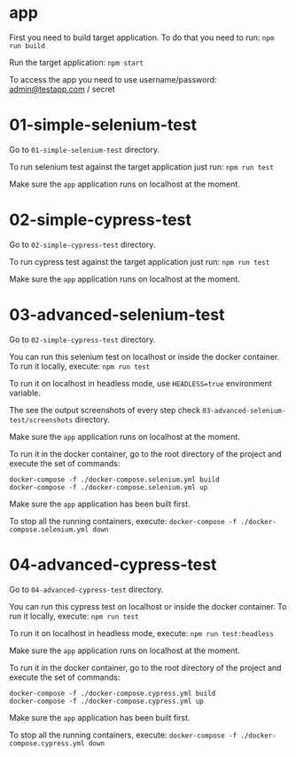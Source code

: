 # app

First you need to build target application. To do that you need to run:
`npm run build`

Run the target application:
`npm start`

To access the app you need to use username/password: admin@testapp.com / secret

# 01-simple-selenium-test

Go to `01-simple-selenium-test` directory.

To run selenium test against the target application just run:
`npm run test`

Make sure the `app` application runs on localhost at the moment.


# 02-simple-cypress-test

Go to `02-simple-cypress-test` directory.

To run cypress test against the target application just run:
`npm run test`

Make sure the `app` application runs on localhost at the moment.


# 03-advanced-selenium-test

Go to `02-simple-cypress-test` directory.

You can run this selenium test on localhost or inside the docker container. To run it locally, execute:
`npm run test`

To run it on localhost in headless mode, use `HEADLESS=true` environment variable.

The see the output screenshots of every step check `03-advanced-selenium-test/screenshots` directory.

Make sure the `app` application runs on localhost at the moment.

To run it in the docker container, go to the root directory of the project and execute the set of commands:
```
docker-compose -f ./docker-compose.selenium.yml build
docker-compose -f ./docker-compose.selenium.yml up
```

Make sure the `app` application has been built first.

To stop all the running containers, execute:
`docker-compose -f ./docker-compose.selenium.yml down`


# 04-advanced-cypress-test

Go to `04-advanced-cypress-test` directory.

You can run this cypress test on localhost or inside the docker container. To run it locally, execute:
`npm run test`

To run it on localhost in headless mode, execute:
`npm run test:headless`

Make sure the `app` application runs on localhost at the moment.

To run it in the docker container, go to the root directory of the project and execute the set of commands:

```
docker-compose -f ./docker-compose.cypress.yml build
docker-compose -f ./docker-compose.cypress.yml up
```

Make sure the `app` application has been built first.

To stop all the running containers, execute:
`docker-compose -f ./docker-compose.cypress.yml down`